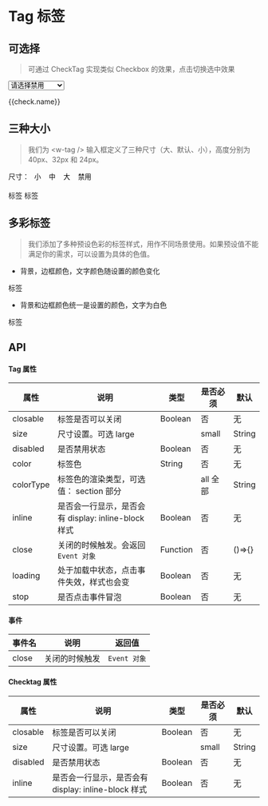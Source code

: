 # Tag 标签

## 可选择
> 可通过 CheckTag 实现类似 Checkbox 的效果，点击切换选中效果

<div>
  <select @change="disSelFn" aria-label="disabled">
    <option value="">请选择禁用</option>
    <option v-for="(check, checkIndex) in checks" :key="checkIndex" :value="checkIndex">{{check.name}}</option>
  </select>
</div>
<p>
  <w-checktag :inline="true" v-for="(check, checkIndex) in checks" :key="checkIndex" :size="groupConfig[sizeStatus]" :disabled="check.disabled" v-model="check.status" @click.native="checkTag(checkIndex)">{{check.name}}</w-checktag>
</p>

## 三种大小
> 我们为 &lt;w-tag /&gt; 输入框定义了三种尺寸（大、默认、小），高度分别为 40px、32px 和 24px。

<div>
  <span>尺寸：</span>
  <button :key="0" @click="changeGroupStatus($event, 0)" class="inp-btn" :class="{'on': sizeStatus === 0}">小</button>
  <button :key="1" @click="changeGroupStatus($event, 1)" class="inp-btn" :class="{'on': sizeStatus === 1}">中</button>
  <button :key="2" @click="changeGroupStatus($event, 2)" class="inp-btn" :class="{'on': sizeStatus === 2}">大</button>
  <button @click="disabled = !disabled" class="inp-btn" :class="{'on': disabled}">禁用</button>
</div>
<br>
<div>
  <w-tag :inline="true" :size="groupConfig[sizeStatus]" :disabled="disabled">标签</w-tag>
  <w-tag :inline="true" :size="groupConfig[sizeStatus]" :disabled="disabled" :closable="true">标签</w-tag>
</div>

## 多彩标签
> 我们添加了多种预设色彩的标签样式，用作不同场景使用。如果预设值不能满足你的需求，可以设置为具体的色值。

- 背景，边框颜色，文字颜色随设置的颜色变化

<transition-group class="w-tag-box" name="list" tag="div">
  <w-tag class="list-item" v-for="(color, colorIndex) in allColors" :key="color.color" :size="groupConfig[sizeStatus]" :color="color.color" :closable="true" :loading="color.loading" @close="closeTag('allColors', colorIndex)">标签</w-tag>
</transition-group>

- 背景和边框颜色统一是设置的颜色，文字为白色

<transition-group class="w-tag-box" name="list" tag="div">
  <w-tag class="list-item" v-for="(color, colorIndex) in sectionColors" :key="color.color" :size="groupConfig[sizeStatus]" :color="color.color" colorType="section" :closable="true" :loading="color.loading" @close="closeTag('sectionColors', colorIndex)">标签</w-tag>
</transition-group>

## API

#### Tag 属性

|属性|说明|类型|是否必须|默认|
|---|---|----|-------|---|
|closable|标签是否可以关闭|Boolean|否|无|
|size|尺寸设置。可选 large || small|String|否|无|
|disabled|是否禁用状态|Boolean|否|无|
|color|标签色|String|否|无|
|colorType|标签色的渲染类型，可选值： section 部分 || all 全部|String|否|all|
|inline|是否会一行显示，是否会有 display: inline-block 样式|Boolean|否|无|
|close|关闭的时候触发。会返回 `Event 对象`|Function|否|()=>{}|
|loading|处于加载中状态，点击事件失效，样式也会变|Boolean|否|无|
|stop|是否点击事件冒泡|Boolean|否|无|

#### 事件

|事件名|说明|返回值|
|-----|---|-----|
|close|关闭的时候触发|`Event 对象`|

#### Checktag 属性

|属性|说明|类型|是否必须|默认|
|---|---|----|-------|---|
|closable|标签是否可以关闭|Boolean|否|无|
|size|尺寸设置。可选 large || small|String|否|无|
|disabled|是否禁用状态|Boolean|否|无|
|inline|是否会一行显示，是否会有 display: inline-block 样式|Boolean|否|无|

<script>
import WTag from '../water/tag/Tag';
import WChecktag from '../water/tag/CheckTag';

export default {
  data() {
    return {
      sectionColors: [{
        color: '#eb2f96',
        loading: false,
      },
      {
        color: '#f5222d',
        loading: false,
      },
      {
        color: '#fa541c',
        loading: false,
      },
      {
        color: '#fa8c16',
        loading: false,
      }],
      allColors: [{
        color: '#eb2f96',
        loading: false,
      }, {
        color: '#f5222d',
        loading: false,
      }, {
        color: '#fa541c',
        loading: false,
      }, {
        color: '#fa8c16',
        loading: false,
      }, {
        color: '#faad14',
        loading: false,
      }],
      disabled: false,
      sizeStatus: 0,
      groupConfig: ['small', '', 'large',],
      checks: [{
        disabled: false,
        name: '电影',
        status: true,
      },
      {
        disabled: false,
        name: '足球',
        status: false,
      },
      {
        disabled: false,
        name: '王者荣耀',
        status: false,
      }],
      checkStatus: '-1',
    };
  },
  methods: {
    changeGroupStatus($event, index) {
      this.sizeStatus = index;
    },
    checkTag(index) {
      const { name, status, disabled } = this.checks[index];
      if (!disabled) {
        this.checks.splice(index, 1, {
          name,
          status: !status,
          disabled,
        });
      }
    },
    closeTag(colors, index) {
      const { color } = this[colors][index];
      this[colors].splice(index, 1, {
        color,
        loading: true,
      });
      setTimeout(() => {
        this[colors].splice(index, 1);
      }, 1000);
    },
    disSelFn(event) {
      const { value } = event.target;
      this.checks.forEach((check, checkIndex) => {
        check.disabled = false;
        this.checks.splice(checkIndex, 1, check);
      });
      if (value !== '') {
        const { name, status, disabled } = this.checks[value];
        this.checks.splice(value, 1, {
          name,
          status,
          disabled: !disabled,
        });
      }
    },
  },
  components: {
    WTag,
    WChecktag,
  },
};
</script>
<style lang="scss">
@import '../water/tag/style/tag.scss';
@import '../water/tag/style/checktag.scss';

.w-tag {
  margin-bottom: 8px;

  &-box {
    display: flex;
    flex-flow: wrap;
  }
}

.inp-btn {
  background: none;
  border: none;
  cursor: pointer;

  &:focus {
    outline: none;
  }

  &.on {
    background: #1996f9;
    color: #fff;
  }
}

.list-leave-active {
  transition: all 0.3s;
}

.list-leave-to {
  opacity: 0;
  width: 0;
  padding: 0;
  margin: 0;
  overflow: hidden;
  border-raduis: 0;
}
</style>
